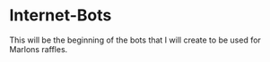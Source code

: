 # Internet-Bots
This will be the beginning of the bots that I will create to be used for Marlons raffles. 
